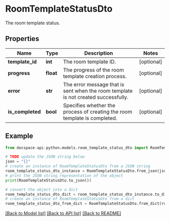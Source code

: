 # RoomTemplateStatusDto
The room template status.

## Properties

Name | Type | Description | Notes
------------ | ------------- | ------------- | -------------
**template_id** | **int** | The room template ID. | [optional] 
**progress** | **float** | The progress of the room template creation process. | [optional] 
**error** | **str** | The error message that is sent when the room template is not created successfully. | [optional] 
**is_completed** | **bool** | Specifies whether the process of creating the room template is completed. | [optional] 

## Example

```python
from docspace-api-python.models.room_template_status_dto import RoomTemplateStatusDto

# TODO update the JSON string below
json = "{}"
# create an instance of RoomTemplateStatusDto from a JSON string
room_template_status_dto_instance = RoomTemplateStatusDto.from_json(json)
# print the JSON string representation of the object
print(RoomTemplateStatusDto.to_json())

# convert the object into a dict
room_template_status_dto_dict = room_template_status_dto_instance.to_dict()
# create an instance of RoomTemplateStatusDto from a dict
room_template_status_dto_from_dict = RoomTemplateStatusDto.from_dict(room_template_status_dto_dict)
```
[[Back to Model list]](../README.md#documentation-for-models) [[Back to API list]](../README.md#documentation-for-api-endpoints) [[Back to README]](../README.md)


